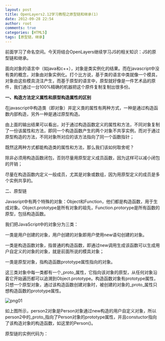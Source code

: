 ```yaml
---
layout: post
title: OpenLayers2.12学习教程之原型链和继承(1)
date: 2012-09-28 22:54
author: root
comments: true
categories: [HTML5]
tags: [原型链，继承]
---
```

前面学习了命名空间。今天将结合OpenLayers继续学习JS的相关知识：JS的原型链和继承。

面向对象的语言中（如java和c++），对象是类实例化的结果。而在javascript中没有类的概念，对象由对象实例化。打个比方说，基于类的语言中类就像一个模具，对象由这些模具浇注产生，而基于原型的语言中，原型就好像是一件艺术品的原件，我们通过一台100%精确的机器把这个原件复制复制出很多份。

<strong>一、构造方法定义属性和原型构造属性的区别</strong>

在javascript中构造类（即对象）并定义类的属性有两种方式，一种是通过构造函数内部构造，另外一种是通过原型构造。

由上面的输出结果可以看出，对于通过构造函数定义的属性和方法，不同对象复制了一份该属性和方法，即同一个构造函数产生的两个对象不共享实例，而对于通过原型构造的方法，不同对象所对应的该方法指向了同一个函数指针；

既然这两种方式都能构造类的属性和方法，那么我们该如何取舍呢？

除非必须用构造函数闭包，否则尽量用原型定义成员函数，因为这样可以减小闭包的开销；

尽量在构造函数内定义一般成员，尤其是对象或数组，因为用原型定义的成员是多个实例共享的。

二、原型链

Javasript中有两个特殊的对象：Object和Function，他们都是构造函数，用于生成对象。Object.prototype是所有对象的祖先，Function.protorype是所有函数的原型，包括构造函数。

我们把JavaScript中的对象分为三类：

一类是用户创建的对象，用户创建的对象即用户使用new语句创建的对象。

一类是构造函数对象，指普通的构造函数，即通过new调用生成该函数可以生成用户自定义的对象的对象，就是前面所说的模具对象；

一类是原型对象，指构造函数prototype属性指向的对象。

这三类对象中每一类都有一个_proto_属性，它指向该对象的原型，从任何对象沿着它开始遍历都可以追溯到Object.prototype。构造函数对象有prototype属性，只想一个原型对象，通过该构造函数创建对象时，被创建的对象的_proto_属性只想构造函数的prototype属性。

![png01](http://www.gisthink.com/blog/guoguogis/wp-content/uploads/2012/09/11-300x119.png)


如上图所示，person2对象是Person对象通过new构造的用户自定义对象，所以person2中的_proto_指向了Person对象的prototype属性，并且constuctor指向了该构造对象的构造函数，如这里的Person()。

原型链的实例代码为：
